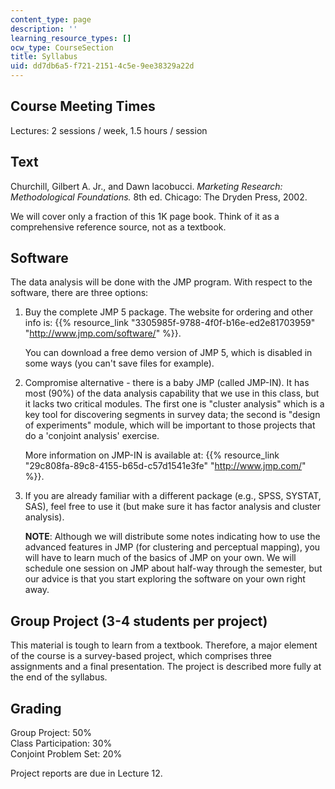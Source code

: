 ```yaml
---
content_type: page
description: ''
learning_resource_types: []
ocw_type: CourseSection
title: Syllabus
uid: dd7db6a5-f721-2151-4c5e-9ee38329a22d
---
```


Course Meeting Times
--------------------

Lectures: 2 sessions / week, 1.5 hours / session

Text
----

Churchill, Gilbert A. Jr., and Dawn lacobucci. _Marketing Research: Methodological Foundations._ 8th ed. Chicago: The Dryden Press, 2002.

We will cover only a fraction of this 1K page book. Think of it as a comprehensive reference source, not as a textbook.

Software
--------

The data analysis will be done with the JMP program. With respect to the software, there are three options:

1.  Buy the complete JMP 5 package. The website for ordering and other info is: {{% resource_link "3305985f-9788-4f0f-b16e-ed2e81703959" "http://www.jmp.com/software/" %}}.
    
    You can download a free demo version of JMP 5, which is disabled in some ways (you can't save files for example).
    
2.  Compromise alternative - there is a baby JMP (called JMP-IN). It has most (90%) of the data analysis capability that we use in this class, but it lacks two critical modules. The first one is "cluster analysis" which is a key tool for discovering segments in survey data; the second is "design of experiments" module, which will be important to those projects that do a 'conjoint analysis' exercise.
    
    More information on JMP-IN is available at: {{% resource_link "29c808fa-89c8-4155-b65d-c57d1541e3fe" "http://www.jmp.com/" %}}.
    
3.  If you are already familiar with a different package (e.g., SPSS, SYSTAT, SAS), feel free to use it (but make sure it has factor analysis and cluster analysis).
    
    **NOTE**: Although we will distribute some notes indicating how to use the advanced features in JMP (for clustering and perceptual mapping), you will have to learn much of the basics of JMP on your own. We will schedule one session on JMP about half-way through the semester, but our advice is that you start exploring the software on your own right away.
    

Group Project (3-4 students per project)
----------------------------------------

This material is tough to learn from a textbook. Therefore, a major element of the course is a survey-based project, which comprises three assignments and a final presentation. The project is described more fully at the end of the syllabus.

Grading
-------

Group Project: 50%  
Class Participation: 30%  
Conjoint Problem Set: 20%

Project reports are due in Lecture 12.